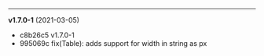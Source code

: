 
-------------------
 **v1.7.0-1**  (2021-03-05) 

* c8b26c5 v1.7.0-1
* 995069c fix(Table): adds support for width in string as px
